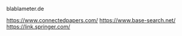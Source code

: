 blablameter.de

https://www.connectedpapers.com/
https://www.base-search.net/
https://link.springer.com/

